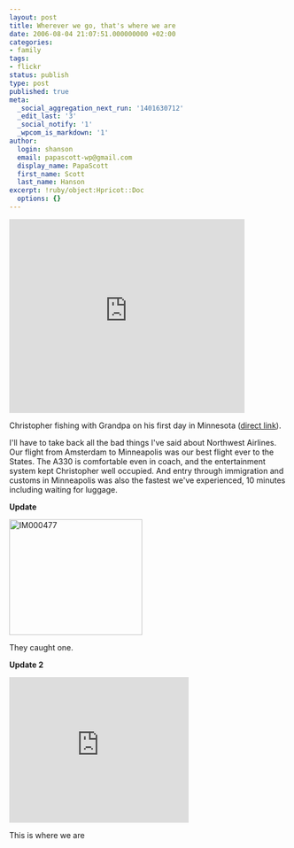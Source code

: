 ```yaml
---
layout: post
title: Wherever we go, that's where we are
date: 2006-08-04 21:07:51.000000000 +02:00
categories:
- family
tags:
- flickr
status: publish
type: post
published: true
meta:
  _social_aggregation_next_run: '1401630712'
  _edit_last: '3'
  _social_notify: '1'
  _wpcom_is_markdown: '1'
author:
  login: shanson
  email: papascott-wp@gmail.com
  display_name: PapaScott
  first_name: Scott
  last_name: Hanson
excerpt: !ruby/object:Hpricot::Doc
  options: {}
---
```

<p><object width="425" height="350"><param name="movie" value="http://www.youtube.com/v/foBRr-wjung" /><embed src="http://www.youtube.com/v/foBRr-wjung" type="application/x-shockwave-flash" width="425" height="350" /></object></p>
<p>Christopher fishing with Grandpa on his first day in Minnesota (<a href="http://www.youtube.com/watch?v=foBRr-wjung">direct link</a>).</p>
<p>I'll have to take back all the bad things I've said about Northwest Airlines. Our flight from Amsterdam to Minneapolis was our best flight ever to the States. The A330 is comfortable even in coach, and the entertainment system kept Christopher well occupied. And entry through immigration and customs in Minneapolis was also the fastest we've experienced, 10 minutes including waiting for luggage.</p>
<p><strong>Update</strong></p>
<p><a href="http://www.flickr.com/photos/papascott/206498186/" title="Photo Sharing"><img src="https://static.flickr.com/58/206498186_dc2cbb9fc4_m.jpg" width="240" height="209" alt="IM000477" /></a></p>
<p>They caught one.</p>
<p><strong>Update 2</strong></p>
<p><iframe src="http://wikimapia.org/s/#y=45594822&x=-95484238&z=12&l=0&m=h" width="324" height="263" frameborder="0"></iframe></p>
<p>This is where we are</p>
